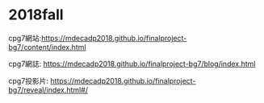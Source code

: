 # 2018fall

cpg7網站:https://mdecadp2018.github.io/finalproject-bg7/content/index.html

cpg7網誌: https://mdecadp2018.github.io/finalproject-bg7/blog/index.html

cpg7投影片: https://mdecadp2018.github.io/finalproject-bg7/reveal/index.html#/
